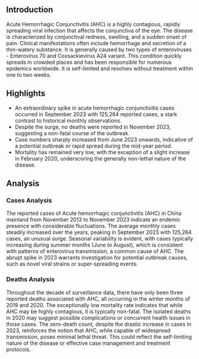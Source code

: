 ## Introduction

Acute Hemorrhagic Conjunctivitis (AHC) is a highly contagious, rapidly spreading viral infection that affects the conjunctiva of the eye. The disease is characterized by conjunctival redness, swelling, and a sudden onset of pain. Clinical manifestations often include hemorrhage and secretion of a thin-watery substance. It is generally caused by two types of enteroviruses - Enterovirus 70 and Coxsackievirus A24 variant. This condition quickly spreads in crowded places and has been responsible for numerous epidemics worldwide. It is self-limited and resolves without treatment within one to two weeks.

## Highlights

- An extraordinary spike in acute hemorrhagic conjunctivitis cases occurred in September 2023 with 125,264 reported cases, a stark contrast to historical monthly observations. <br/>
- Despite the surge, no deaths were reported in November 2023, suggesting a non-fatal course of the outbreak. <br/>
- Case numbers sharply increased from June 2023 onwards, indicative of a potential outbreak or rapid spread during the mid-year period. <br/>
- Mortality has remained very low, with the exception of a slight increase in February 2020, underscoring the generally non-lethal nature of the disease. <br/>
## Analysis

### Cases Analysis
The reported cases of Acute hemorrhagic conjunctivitis (AHC) in China mainland from November 2013 to November 2023 indicate an endemic presence with considerable fluctuations. The average monthly cases steadily increased over the years, peaking in September 2023 with 125,264 cases, an unusual surge. Seasonal variability is evident, with cases typically increasing during summer months (June to August), which is consistent with patterns of enterovirus transmission, a common cause of AHC. The abrupt spike in 2023 warrants investigation for potential outbreak causes, such as novel viral strains or super-spreading events.

### Deaths Analysis
Throughout the decade of surveillance data, there have only been three reported deaths associated with AHC, all occurring in the winter months of 2019 and 2020. The exceptionally low mortality rate indicates that while AHC may be highly contagious, it is typically non-fatal. The isolated deaths in 2020 may suggest possible complications or concurrent health issues in those cases. The zero-death count, despite the drastic increase in cases in 2023, reinforces the notion that AHC, while capable of widespread transmission, poses minimal lethal threat. This could reflect the self-limiting nature of the disease or effective case management and treatment protocols.
